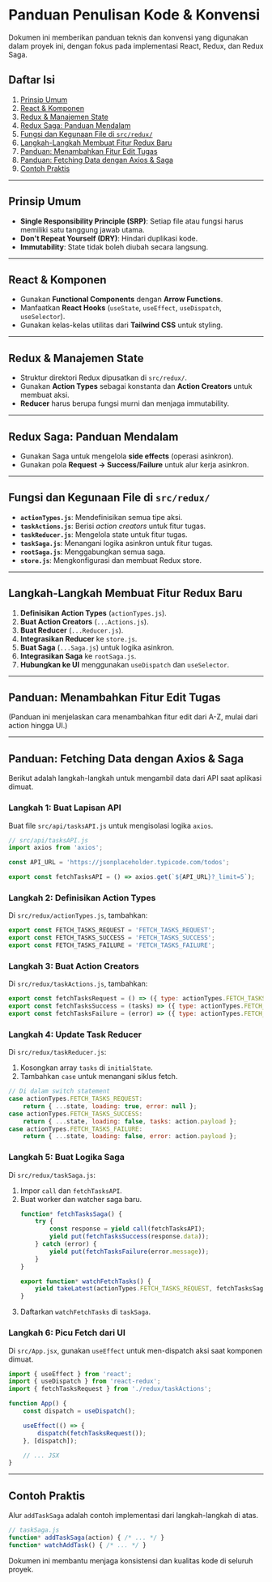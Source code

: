 # Panduan Penulisan Kode & Konvensi

Dokumen ini memberikan panduan teknis dan konvensi yang digunakan dalam proyek ini, dengan fokus pada implementasi React, Redux, dan Redux Saga.

## Daftar Isi

1.  [Prinsip Umum](#prinsip-umum)
2.  [React & Komponen](#react--komponen)
3.  [Redux & Manajemen State](#redux--manajemen-state)
4.  [Redux Saga: Panduan Mendalam](#redux-saga-panduan-mendalam)
5.  [Fungsi dan Kegunaan File di `src/redux/`](#fungsi-dan-kegunaan-file-di-srcredux)
6.  [Langkah-Langkah Membuat Fitur Redux Baru](#langkah-langkah-membuat-fitur-redux-baru)
7.  [Panduan: Menambahkan Fitur Edit Tugas](#panduan-menambahkan-fitur-edit-tugas)
8.  [Panduan: Fetching Data dengan Axios & Saga](#panduan-fetching-data-dengan-axios--saga)
9.  [Contoh Praktis](#contoh-praktis)

---

## Prinsip Umum

-   **Single Responsibility Principle (SRP)**: Setiap file atau fungsi harus memiliki satu tanggung jawab utama.
-   **Don't Repeat Yourself (DRY)**: Hindari duplikasi kode.
-   **Immutability**: State tidak boleh diubah secara langsung.

---

## React & Komponen

-   Gunakan **Functional Components** dengan **Arrow Functions**.
-   Manfaatkan **React Hooks** (`useState`, `useEffect`, `useDispatch`, `useSelector`).
-   Gunakan kelas-kelas utilitas dari **Tailwind CSS** untuk styling.

---

## Redux & Manajemen State

-   Struktur direktori Redux dipusatkan di `src/redux/`.
-   Gunakan **Action Types** sebagai konstanta dan **Action Creators** untuk membuat aksi.
-   **Reducer** harus berupa fungsi murni dan menjaga immutability.

---

## Redux Saga: Panduan Mendalam

-   Gunakan Saga untuk mengelola **side effects** (operasi asinkron).
-   Gunakan pola **Request -> Success/Failure** untuk alur kerja asinkron.

---

## Fungsi dan Kegunaan File di `src/redux/`

-   **`actionTypes.js`**: Mendefinisikan semua tipe aksi.
-   **`taskActions.js`**: Berisi *action creators* untuk fitur tugas.
-   **`taskReducer.js`**: Mengelola state untuk fitur tugas.
-   **`taskSaga.js`**: Menangani logika asinkron untuk fitur tugas.
-   **`rootSaga.js`**: Menggabungkan semua saga.
-   **`store.js`**: Mengkonfigurasi dan membuat Redux store.

---

## Langkah-Langkah Membuat Fitur Redux Baru

1.  **Definisikan Action Types** (`actionTypes.js`).
2.  **Buat Action Creators** (`...Actions.js`).
3.  **Buat Reducer** (`...Reducer.js`).
4.  **Integrasikan Reducer** ke `store.js`.
5.  **Buat Saga** (`...Saga.js`) untuk logika asinkron.
6.  **Integrasikan Saga** ke `rootSaga.js`.
7.  **Hubungkan ke UI** menggunakan `useDispatch` dan `useSelector`.

---

## Panduan: Menambahkan Fitur Edit Tugas

(Panduan ini menjelaskan cara menambahkan fitur edit dari A-Z, mulai dari action hingga UI.)

---

## Panduan: Fetching Data dengan Axios & Saga

Berikut adalah langkah-langkah untuk mengambil data dari API saat aplikasi dimuat.

### Langkah 1: Buat Lapisan API

Buat file `src/api/tasksAPI.js` untuk mengisolasi logika `axios`.

```javascript
// src/api/tasksAPI.js
import axios from 'axios';

const API_URL = 'https://jsonplaceholder.typicode.com/todos';

export const fetchTasksAPI = () => axios.get(`${API_URL}?_limit=5`);
```

### Langkah 2: Definisikan Action Types

Di `src/redux/actionTypes.js`, tambahkan:

```javascript
export const FETCH_TASKS_REQUEST = 'FETCH_TASKS_REQUEST';
export const FETCH_TASKS_SUCCESS = 'FETCH_TASKS_SUCCESS';
export const FETCH_TASKS_FAILURE = 'FETCH_TASKS_FAILURE';
```

### Langkah 3: Buat Action Creators

Di `src/redux/taskActions.js`, tambahkan:

```javascript
export const fetchTasksRequest = () => ({ type: actionTypes.FETCH_TASKS_REQUEST });
export const fetchTasksSuccess = (tasks) => ({ type: actionTypes.FETCH_TASKS_SUCCESS, payload: tasks });
export const fetchTasksFailure = (error) => ({ type: actionTypes.FETCH_TASKS_FAILURE, payload: error });
```

### Langkah 4: Update Task Reducer

Di `src/redux/taskReducer.js`:

1.  Kosongkan array `tasks` di `initialState`.
2.  Tambahkan `case` untuk menangani siklus fetch.

```javascript
// Di dalam switch statement
case actionTypes.FETCH_TASKS_REQUEST:
    return { ...state, loading: true, error: null };
case actionTypes.FETCH_TASKS_SUCCESS:
    return { ...state, loading: false, tasks: action.payload };
case actionTypes.FETCH_TASKS_FAILURE:
    return { ...state, loading: false, error: action.payload };
```

### Langkah 5: Buat Logika Saga

Di `src/redux/taskSaga.js`:

1.  Impor `call` dan `fetchTasksAPI`.
2.  Buat worker dan watcher saga baru.
    ```javascript
    function* fetchTasksSaga() {
        try {
            const response = yield call(fetchTasksAPI);
            yield put(fetchTasksSuccess(response.data));
        } catch (error) {
            yield put(fetchTasksFailure(error.message));
        }
    }

    export function* watchFetchTasks() {
        yield takeLatest(actionTypes.FETCH_TASKS_REQUEST, fetchTasksSaga);
    }
    ```
3.  Daftarkan `watchFetchTasks` di `taskSaga`.

### Langkah 6: Picu Fetch dari UI

Di `src/App.jsx`, gunakan `useEffect` untuk men-dispatch aksi saat komponen dimuat.

```javascript
import { useEffect } from 'react';
import { useDispatch } from 'react-redux';
import { fetchTasksRequest } from './redux/taskActions';

function App() {
    const dispatch = useDispatch();

    useEffect(() => {
        dispatch(fetchTasksRequest());
    }, [dispatch]);

    // ... JSX
}
```

---

## Contoh Praktis

Alur `addTaskSaga` adalah contoh implementasi dari langkah-langkah di atas.

```javascript
// taskSaga.js
function* addTaskSaga(action) { /* ... */ }
function* watchAddTask() { /* ... */ }
```

Dokumen ini membantu menjaga konsistensi dan kualitas kode di seluruh proyek.
